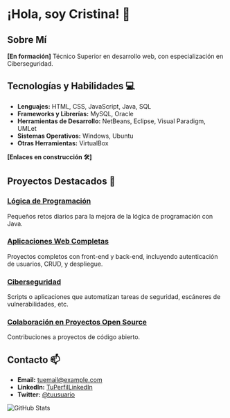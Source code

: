 # ¡Hola, soy Cristina! 👋

## Sobre Mí
**[En formación]**
Técnico Superior en desarrollo web, con especialización en Ciberseguridad.

## Tecnologías y Habilidades 💻

- **Lenguajes:** HTML, CSS, JavaScript, Java, SQL
- **Frameworks y Librerías:** MySQL, Oracle
- **Herramientas de Desarrollo:** NetBeans, Eclipse, Visual Paradigm, UMLet
- **Sistemas Operativos:** Windows, Ubuntu
- **Otras Herramientas:** VirtualBox

**[Enlaces en construcción 🛠️]**

## Proyectos Destacados 🚀

### [Lógica de Programación](https://github.com/tu-usuario/personal-portfolio)
Pequeños retos diarios para la mejora de la lógica de programación con Java.

### [Aplicaciones Web Completas](https://github.com/tu-usuario/personal-portfolio)
Proyectos completos con front-end y back-end, incluyendo autenticación de usuarios, CRUD, y despliegue.

### [Ciberseguridad](https://github.com/tu-usuario/personal-portfolio)
Scripts o aplicaciones que automatizan tareas de seguridad, escáneres de vulnerabilidades, etc.

### [Colaboración en Proyectos Open Source](https://github.com/tu-usuario/personal-portfolio)
Contribuciones a proyectos de código abierto.

## Contacto 📫

- **Email:** [tuemail@example.com](mailto:tuemail@example.com)
- **LinkedIn:** [TuPerfilLinkedIn](https://www.linkedin.com/in/tu-usuario/)
- **Twitter:** [@tuusuario](https://twitter.com/tuusuario)

![GitHub Stats](https://github-readme-stats.vercel.app/api?username=tu-usuario&show_icons=true&theme=radical)
